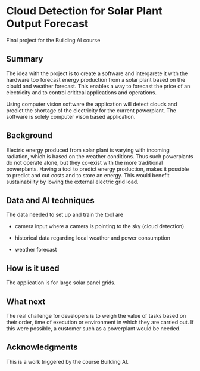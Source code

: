 # Cloud Detection for Solar Plant Output Forecast

Final project for the Building AI course

## Summary

The idea with the project is to create a software and intergarete it with the hardware too forecast energy production from a solar plant based on the clould and weather forecast. This enables a way to forecast the price of an electricity and to control crititcal applications and operations.

Using computer vision software the application will detect clouds and predict the shortage of the electricity for the current powerplant. The software is solely computer vison based application.

## Background
Electric energy produced from solar plant is varying with incoming radiation, which is based on the weather conditions. Thus such powerplants do not operate alone, but they co-exist with the more traditional powerplants.
Having a tool to predict energy production, makes it possible to predict and cut costs and to store an energy. 
This would benefit sustainability by lowing the external electric grid load.

## Data and AI techniques
The data needed to set up and train the tool are 
- camera input where a camera is pointing to the sky (cloud detection)

- historical data regarding local weather and power consumption

- weather forecast

## How is it used
The application is for large solar panel grids.

## What next

The real challenge for developers is to weigh the value of tasks based on their order, time of execution or environment in which they are carried out. If this were possible, a customer such as a powerplant would be needed.

## Acknowledgments
This is a work triggered by the course Building AI.
